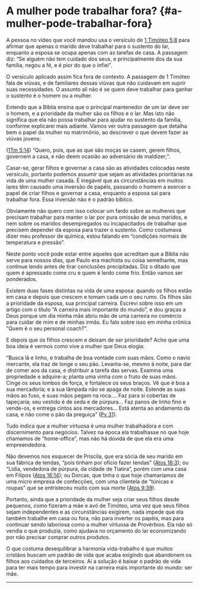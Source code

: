 # A mulher pode trabalhar fora? {#a-mulher-pode-trabalhar-fora}

A pessoa no vídeo que você mandou usa o versículo de [1 Timóteo 5:8](http://bibliaonline.com.br/acf/1tm/5/8) para afirmar que apenas o marido deve trabalhar para o sustento do lar, enquanto a esposa se ocupa apenas com as tarefas de casa. A passagem diz: “Se alguém não tem cuidado dos seus, e principalmente dos da sua família, negou a fé, e é pior do que o infiel”.

O versículo aplicado assim fica fora de contexto. A passagem de 1 Timóteo fala de viúvas, e de familiares dessas viúvas que não cuidavam em suprir suas necessidades. O assunto ali não é se quem deve trabalhar para ganhar o sustento é o homem ou a mulher.

Entendo que a Bíblia ensina que o principal mantenedor de um lar deve ser o homem, e a prioridade da mulher são os filhos e o lar. Mas isto não significa que ela não possa trabalhar para ajudar no sustento da família, conforme explicarei mais adiante. Vamos ver outra passagem que detalha bem o papel da mulher no matrimônio, ao descrever o que devem fazer as viúvas jovens:

([1Tm 5:14](http://bibliaonline.com.br/acf/1tm/5/14)) “Quero, pois, que as que são moças se casem, gerem filhos, governem a casa, e não deem ocasião ao adversário de maldizer;”.

Casar-se, gerar filhos e governar a casa são as atividades colocadas neste versículo, portanto podemos assumir que sejam as atividades prioritárias na vida de uma mulher casada. É inegável que as circunstâncias em muitos lares têm causado uma inversão de papéis, passando o homem a exercer o papel de criar filhos e governar a casa, enquanto a esposa sai para trabalhar fora. Essa inversão não é o padrão bíblico.

Obviamente não quero com isso colocar um fardo sobre as mulheres que precisam trabalhar para manter o lar por pura omissão de seus maridos, e nem sobre os maridos desempregados ou incapacitados de trabalhar que precisem depender da esposa para trazer o sustento. Como costumava dizer meu professor de química, estou falando em “condições normais de temperatura e pressão”.

Neste ponto você pode estar entre aqueles que acreditam que a Bíblia não serve para nossos dias, que Paulo era machista ou coisa semelhante, mas continue lendo antes de tirar conclusões precipitadas. Diz o ditado que quem é apressado come cru e quem é lerdo come frio. Então vamos ser ponderados.

Existem duas fases distintas na vida de uma esposa: quando os filhos estão em casa e depois que crescem e tomam cada um o seu rumo. Os filhos são a prioridade da esposa, sua principal carreira. Escrevi sobre isso em um artigo com o título “A carreira mais importante do mundo”, e dou graças a Deus porque um dia minha mãe abriu mão de uma carreira no comércio para cuidar de mim e de minhas irmãs. Eu falo sobre isso em minha crônica “Quem é o seu personal coach?”.

E depois que os filhos crescem e deixam de ser prioridade? Acho que uma boa ideia é vermos como vive a mulher que Deus elogia:

“Busca lã e linho, e trabalha de boa vontade com suas mãos. Como o navio mercante, ela traz de longe o seu pão. Levanta-se, mesmo à noite, para dar de comer aos da casa, e distribuir a tarefa das servas. Examina uma propriedade e adquire-a; planta uma vinha com o fruto de suas mãos. Cinge os seus lombos de força, e fortalece os seus braços. Vê que é boa a sua mercadoria; e a sua lâmpada não se apaga de noite. Estende as suas mãos ao fuso, e suas mãos pegam na roca.... Faz para si cobertas de tapeçaria; seu vestido é de seda e de púrpura... Faz panos de linho fino e vende-os, e entrega cintos aos mercadores... Está atenta ao andamento da casa, e não come o pão da preguiça” ([Pv 31](http://bibliaonline.com.br/acf/pv/31)).

Tudo indica que a mulher virtuosa é uma mulher trabalhadora e com discernimento para negócios. Talvez na época ela trabalhasse no que hoje chamamos de “home-office”, mas não há dúvida de que ela era uma empreendedora.

Não devemos nos esquecer de Priscila, que era sócia de seu marido em sua fábrica de tendas, “pois tinham por ofício fazer tendas” ([Atos 18:3](http://bibliaonline.com.br/acf/atos/18/3)); ou “Lídia, vendedora de púrpura, da cidade de Tiatira”, porém com uma casa em Filipos ([Atos 16:14](http://bibliaonline.com.br/acf/atos/16/14)); ou Dorcas, que tinha o que hoje chamaríamos de uma micro empresa de confecções, com uma clientela de “túnicas e roupas” que se entristeceu muito com sua morte ([Atos 9:39](http://bibliaonline.com.br/acf/atos/9/39)).

Portanto, ainda que a prioridade da mulher seja criar seus filhos desde pequenos, como fizeram a mãe e avó de Timóteo, uma vez que seus filhos sejam independentes e as circunstâncias exigirem, nada impede que ela também trabalhe em casa ou fora, não para inverter os papéis, mas para continuar sendo laboriosa como a mulher virtuosa de Provérbios. Ela não só vendia o que produzia, como ajudava no orçamento do lar economizando por não precisar comprar outros produtos.

O que costuma desequilibrar a harmonia vida-trabalho é que muitos cristãos buscam um padrão de vida que acaba exigindo que abandonem os filhos aos cuidados de terceiros. Aí a solução é baixar o padrão de vida para ter mais tempo para investir na carreira mais importante do mundo: ser mãe.

*****